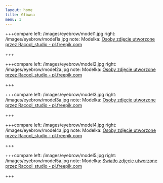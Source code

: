 ```yaml
---
layout: home
title: Główna
menu: 1
---
```


+++compare
left: /images/eyebrow/model1.jpg
right: /images/eyebrow/model1a.jpg
note: Modelka: <a href="https://pl.freepik.com/darmowe-zdjecie-wektory/osoby">Osoby zdjęcie utworzone przez Racool_studio - pl.freepik.com</a>

+++

+++compare
left: /images/eyebrow/model2.jpg
right: /images/eyebrow/model2a.jpg
note: Modelka: <a href="https://pl.freepik.com/darmowe-zdjecie-wektory/osoby">Osoby zdjęcie utworzone przez Racool_studio - pl.freepik.com</a>

+++

+++compare
left: /images/eyebrow/model3.jpg
right: /images/eyebrow/model3a.jpg
note: Modelka: <a href="https://pl.freepik.com/darmowe-zdjecie-wektory/osoby">Osoby zdjęcie utworzone przez Racool_studio - pl.freepik.com</a>

+++

+++compare
left: /images/eyebrow/model4.jpg
right: /images/eyebrow/model4a.jpg
note: Modelka: <a href="https://pl.freepik.com/darmowe-zdjecie-wektory/osoby">Osoby zdjęcie utworzone przez Racool_studio - pl.freepik.com</a>

+++

+++compare
left: /images/eyebrow/model5.jpg
right: /images/eyebrow/model5a.jpg
note: Modelka: <a href="https://pl.freepik.com/darmowe-zdjecie-wektory/swiatlo">Światło zdjęcie utworzone przez Racool_studio - pl.freepik.com</a>

+++

